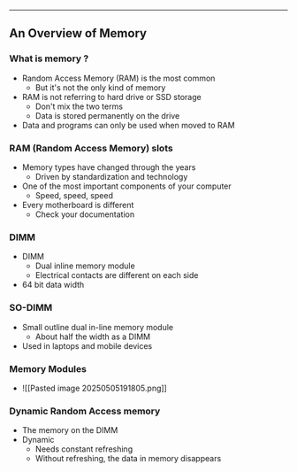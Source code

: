 
---

## An Overview of Memory

### What is memory ?
- Random Access Memory (RAM) is the most common
	- But it's not the only kind of memory
- RAM is not referring to hard drive or SSD storage
	- Don't mix the two terms
	- Data is stored permanently on the drive
- Data and programs can only be used when moved to RAM

### RAM (Random Access Memory) slots
- Memory types have changed through the years
	- Driven by standardization and technology
- One of the most important components of your computer
	- Speed, speed, speed
- Every motherboard is different
	- Check your documentation

### DIMM
- DIMM
	- Dual inline memory module
	- Electrical contacts are different on each side
- 64 bit data width

### SO-DIMM
- Small outline dual in-line memory module
	- About half the width as a DIMM
- Used in laptops and mobile devices

### Memory Modules
- ![[Pasted image 20250505191805.png]]

### Dynamic Random Access memory
- The memory on the DIMM
- Dynamic
	- Needs constant refreshing
	- Without refreshing, the data in memory disappears

### 
